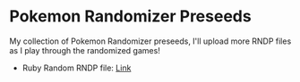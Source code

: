 Pokemon Randomizer Preseeds
===========================

My collection of Pokemon Randomizer preseeds, I'll upload more RNDP files as I play through the randomized games!

- Ruby Random RNDP file: [Link](https://github.com/bsinky/Pokemon-Random-Preseeds/raw/master/Ruby%20Random.rndp)
